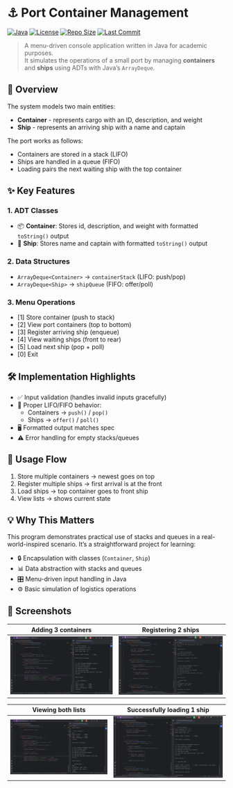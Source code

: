 # ⚓ Port Container Management

[![Java](https://img.shields.io/badge/Java-17-blue.svg)](https://www.oracle.com/java/) 
[![License](https://img.shields.io/badge/license-MIT-green.svg)](LICENSE) 
[![Repo Size](https://img.shields.io/github/repo-size/sgmad/port-container-management.svg?cacheSeconds=60)](https://github.com/USERNAME/REPO) 
[![Last Commit](https://img.shields.io/github/last-commit/sgmad/port-container-management.svg)](https://github.com/sgmad/port-container-management/commits/main) 

> A menu-driven console application written in Java for academic purposes.  
> It simulates the operations of a small port by managing **containers** and **ships** using ADTs with Java’s `ArrayDeque`.

## 📖 Overview

The system models two main entities:

- **Container** - represents cargo with an ID, description, and weight 
- **Ship** - represents an arriving ship with a name and captain

The port works as follows:
- Containers are stored in a stack (LIFO)
- Ships are handled in a queue (FIFO) 
- Loading pairs the next waiting ship with the top container

## ✨ Key Features

### 1. ADT Classes
- 📦 **Container**: Stores id, description, and weight with formatted `toString()` output  
- 🚢 **Ship**: Stores name and captain with formatted `toString()` output  

### 2. Data Structures
- `ArrayDeque<Container>` → `containerStack` (LIFO: push/pop)  
- `ArrayDeque<Ship>` → `shipQueue` (FIFO: offer/poll)  

### 3. Menu Operations
- [1] Store container (push to stack)  
- [2] View port containers (top to bottom)  
- [3] Register arriving ship (enqueue)  
- [4] View waiting ships (front to rear)  
- [5] Load next ship (pop + poll)  
- [0] Exit  

## 🛠 Implementation Highlights

- ✅ Input validation (handles invalid inputs gracefully)  
- 🔄 Proper LIFO/FIFO behavior:  
  - Containers → `push()` / `pop()`  
  - Ships → `offer()` / `poll()`  
- 🖥 Formatted output matches spec  
- ⚠ Error handling for empty stacks/queues  

## 🚀 Usage Flow

1. Store multiple containers → newest goes on top  
2. Register multiple ships → first arrival is at the front  
3. Load ships → top container goes to front ship  
4. View lists → shows current state  

## 💡 Why This Matters

This program demonstrates practical use of stacks and queues in a real-world-inspired scenario. It’s a straightforward project for learning:

- 🔒 Encapsulation with classes (`Container`, `Ship`)  
- 📊 Data abstraction with stacks and queues  
- 🎛 Menu-driven input handling in Java  
- ⚙ Basic simulation of logistics operations  

## 📸 Screenshots

| Adding 3 containers | Registering 2 ships |
|-------|-------|
| ![Program Screenshot 1](1.%20Screenshot%20of%20a%20full%20run%20showing%20at%20least%203%20containers%20added.png) | ![Program Screenshot 2](2.%20Screenshot%20of%20a%20full%20run%20showing%201%20ship%20loaded%20successfully.png) |

| Viewing both lists | Successfully loading 1 ship |
|-------|-------|
| ![Program Screenshot 3](3.%20Screenshot%20of%20a%20full%20run%20showing%20both%20lists%20being%20viewed.png) | ![Program Screenshot 4](4.%20Screenshot%20of%20a%20full%20run%20showing%20at%20least%202%20ships%20registered.png) |
